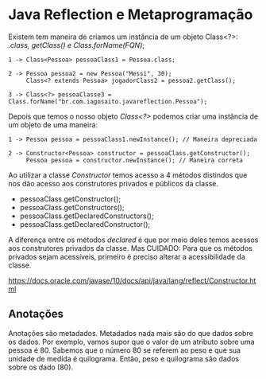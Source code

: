# Java Reflection e Metaprogramação

Existem tem maneira de criamos um instância de um objeto Class<?>: *.class, getClass() e Class.forName(FQN)*; 

 

    1 -> Class<Pessoa> pessoaClass1 = Pessoa.class;
    
    2 -> Pessoa pessoa2 = new Pessoa("Messi", 30);
         Class<? extends Pessoa> jogadorClass2 = pessoa2.getClass();

    3 -> Class<?> pessoaClasse3 = Class.forName("br.com.iagosaito.javareflection.Pessoa");

Depois que temos o nosso objeto *Class<?>* podemos criar uma instância de um objeto de uma maneira: 

    1 -> Pessoa pessoa = pessoaClass1.newInstance(); // Maneira depreciada

    2 -> Constructor<Pessoa> constructor = pessoaClass.getConstructor();
         Pessoa pessoa = constructor.newInstance(); // Maneira correta

Ao utilizar a classe *Constructor* temos acesso a 4 métodos distindos que nos dão acesso aos construtores privados e
públicos da classe. 

- pessoaClass.getConstructor();
- pessoaClass.getConstructors();
- pessoaClass.getDeclaredConstructors();
- pessoaClass.getDeclaredConstructor();

A diferença entre os métodos *declared* é que por meio deles temos acessos aos construtores privados da classe. Mas
CUIDADO: Para que os métodos privados sejam acessíveis, primeiro é preciso alterar a acessibilidade da classe.

https://docs.oracle.com/javase/10/docs/api/java/lang/reflect/Constructor.html

## Anotações

Anotações são metadados. Metadados nada mais são do que dados sobre os dados. Por exemplo, vamos supor que o valor de um
atributo sobre uma pessoa é 80. Sabemos que o número 80 se referem ao peso e que sua unidade de medida é quilograma. 
Então, peso e quilograma são dados sobre os dado (80).

